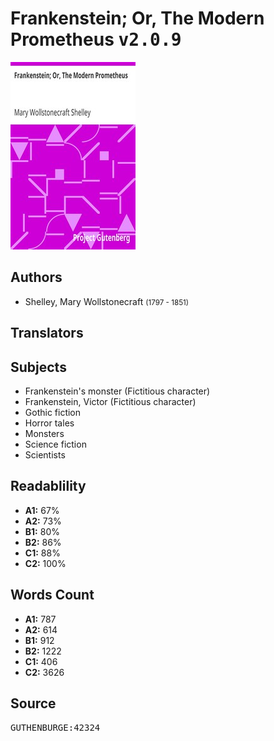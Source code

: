 # Frankenstein; Or, The Modern Prometheus <kbd>v2.0.9</kbd>

![](./cover.medium.jpg "")

## Authors


 - Shelley, Mary Wollstonecraft <small>(1797 - 1851)</small>

## Translators



## Subjects


 - Frankenstein's monster (Fictitious character)
 - Frankenstein, Victor (Fictitious character)
 - Gothic fiction
 - Horror tales
 - Monsters
 - Science fiction
 - Scientists

## Readablility


 - **A1:** 67%
 - **A2:** 73%
 - **B1:** 80%
 - **B2:** 86%
 - **C1:** 88%
 - **C2:** 100%

## Words Count


 - **A1:** 787
 - **A2:** 614
 - **B1:** 912
 - **B2:** 1222
 - **C1:** 406
 - **C2:** 3626

## Source


<kbd>GUTHENBURGE:42324</kbd>
